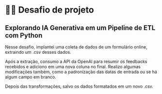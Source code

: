 # 👨‍💻 Desafio de projeto
## Explorando IA Generativa em um Pipeline de ETL com Python
Nesse desafio, implantei uma coleta de dados de um formulário online, extraindo um .csv desses dados.

Após a extração, consumo a API da OpenAI para resumir os feedbacks recebidos e adiciono em uma nova coluna no final. Realizo algumas modificações também, como a padronização das datas de entrada ou se há algum campo em branco. 

Depois das transformações, salvo os dados formatados em um novo .csv.
